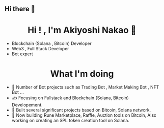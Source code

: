 ## Hi there 👋

<h1 style="text-align : center">Hi ! , I'm Akiyoshi Nakao 👋</h1>

- Blockchain (Solana , Bitcoin) Developer
- Web3 , Full Stack Developer
- Bot expert

<!-- ---

- Drop a line to **[@skeleton1009](https://t.me/skeleton1009)** in Telegram or email me at **ewantomson1103@gmail.com**
  I have been breaking things professionally since early 2017. My whole career has been focused on offensive security with a strong background doing pen-testing of "traditional" stuff like web, mobile, or cloud, but since 2021, I have been working full-time as a Smart Contract auditor.
  In addition, I **lecture** on **Solana security** to 🌱blockchain students🌱 through the discord social and give workshops/talks on the topic occasionallys. -->

<h1 style="text-align : center">What I'm doing</h1>

- 🔭 Number of Bot projects such as Trading Bot , Market Making Bot , NFT Bot ...
- ✍ Focusing on Fullstack and Blockchain (Solana, Bitcoin) Developement.
- 🌱 Built several significant projects based on Bitcoin, Solana network.
- 💼 Now building Rune Marketplace, Raffle, Auction tools on Bitcoin, Also working on creating an SPL token creation tool on Solana.


<!--
**anti-dominator/anti-dominator** is a ✨ _special_ ✨ repository because its `README.md` (this file) appears on your GitHub profile.

Here are some ideas to get you started:

- 🔭 I’m currently working on ...
- 🌱 I’m currently learning ...
- 👯 I’m looking to collaborate on ...
- 🤔 I’m looking for help with ...
- 💬 Ask me about ...
- 📫 How to reach me: ...
- 😄 Pronouns: ...
- ⚡ Fun fact: ...
-->
